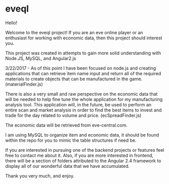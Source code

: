 # eveql
Hello! 

Welcome to the eveql project! If you are an eve online player or an enthusiast for working with economic data, then this project should interest you.

This project was created in attempts to gain more solid understanding with Node.JS, MySQL, and Angular2.js

3/22/2017 - 
As of this point I have been focused on node.js and creating applications that can retrieve item name input and return all of the required materials to create objects that can be manufactured in the game. (materialFinder.js)

There is also a very small and raw perspective on the economic data that will be needed to help fine tune the whole application for my manufacturing analysis tool. This application will, in the future, be used to perform an entire scan and market analysis in order to find the best items to invest and trade for the day related to volume and price. (ecSpreadFinder.js)

The economic data will be retrieved from eve-central.com.

I am using MySQL to organize item and economic data, it should be found within the repo for you to mimic the table structures if need be.

If you are interested in pursuing one of the backend projects or features feel free to contact me about it. Also, if you are more interested in frontend, there will be a section of folders attributed to the Angular 2.4 framework to display all of our wonderful data that we have accumulated.

Thank you very much, and enjoy.
